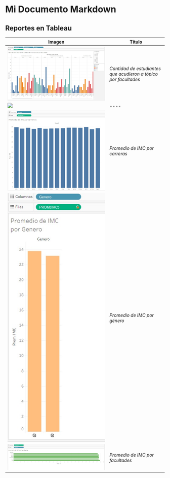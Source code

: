 # Mi Documento Markdown

## Reportes en Tableau

| Imagen | Título |
|--------|--------|
| ![Valor Actual Neto](media/hoja1.jpeg) | *Cantidad de estudiantes que acudieron a tópico por facultades* |
| ![](media/hoja5.jpeg) | *----* |
| ![Valor Actual Neto](media/hoja2.jpeg) | *Promedio de IMC por carreras* |
| ![Valor Actual Neto](media/hoja3.jpeg) | *Promedio de IMC por género* |
| ![Valor Actual Neto](media/hoja4.jpeg) | *Promedio de IMC por facultades* |


